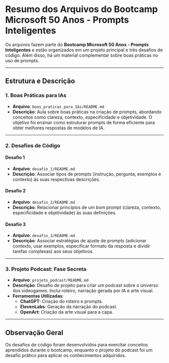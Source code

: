 # Resumo dos Arquivos do Bootcamp Microsoft 50 Anos - Prompts Inteligentes

Os arquivos fazem parte do **Bootcamp Microsoft 50 Anos - Prompts Inteligentes** e estão organizados em um projeto principal e três desafios de código. Além disso, há um material complementar sobre boas práticas no uso de prompts.

---

## Estrutura e Descrição

### 1. Boas Práticas para IAs
- **Arquivo**: `boas_praticas_para_IAs/README.md`
- **Descrição**: Aula sobre boas práticas na criação de prompts, abordando conceitos como clareza, contexto, especificidade e objetividade. O objetivo foi ensinar como estruturar prompts de forma eficiente para obter melhores respostas de modelos de IA.

---

### 2. Desafios de Código
#### **Desafio 1**
- **Arquivo**: `desafio_1/README.md`
- **Descrição**: Associar tipos de prompts (instrução, pergunta, exemplos e contexto) às suas respectivas descrições.

#### **Desafio 2**
- **Arquivo**: `desafio_2/README.md`
- **Descrição**: Relacionar princípios de um bom prompt (clareza, contexto, especificidade e objetividade) às suas definições.

#### **Desafio 3**
- **Arquivo**: `desafio_3/README.md`
- **Descrição**: Associar estratégias de ajuste de prompts (adicionar contexto, usar exemplos, especificar formato da resposta e dividir tarefas complexas) aos seus objetivos.

---

### 3. Projeto Podcast: Fase Secreta
- **Arquivo**: `projeto_podcast/README.md`
- **Descrição**: Desafio de projeto para criar um podcast sobre o universo dos videogames. Inclui roteiro, narração gerada por IA e arte visual.
- **Ferramentas Utilizadas**:
  - **ChatGPT**: Criação do roteiro e prompts.
  - **ElevenLabs**: Geração da narração do podcast.
  - **OpenArt**: Criação da arte visual para a capa.

---

## Observação Geral
Os desafios de código foram desenvolvidos para exercitar conceitos aprendidos durante o bootcamp, enquanto o projeto do podcast foi um desafio prático para aplicar os conhecimentos adquiridos.